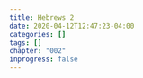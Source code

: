 ```yaml
---
title: Hebrews 2
date: 2020-04-12T12:47:23-04:00
categories: []
tags: []
chapter: "002"
inprogress: false
---
```


